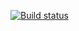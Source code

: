 [![Build status](https://ci.appveyor.com/api/projects/status/9ekitl6ke7qhigvl?svg=true)](https://ci.appveyor.com/project/KirillKazakoff/animation)
